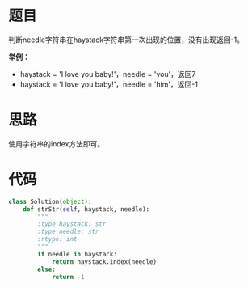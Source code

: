 # 题目

判断needle字符串在haystack字符串第一次出现的位置，没有出现返回-1。

**举例：**

 - haystack = 'I love you baby!'，needle = 'you'，返回7
 - haystack = 'I love you baby!'，needle = 'him'，返回-1

# 思路

使用字符串的index方法即可。

# 代码

```python
class Solution(object):
    def strStr(self, haystack, needle):
        """
        :type haystack: str
        :type needle: str
        :rtype: int
        """
        if needle in haystack:
            return haystack.index(needle)
        else:
            return -1
```